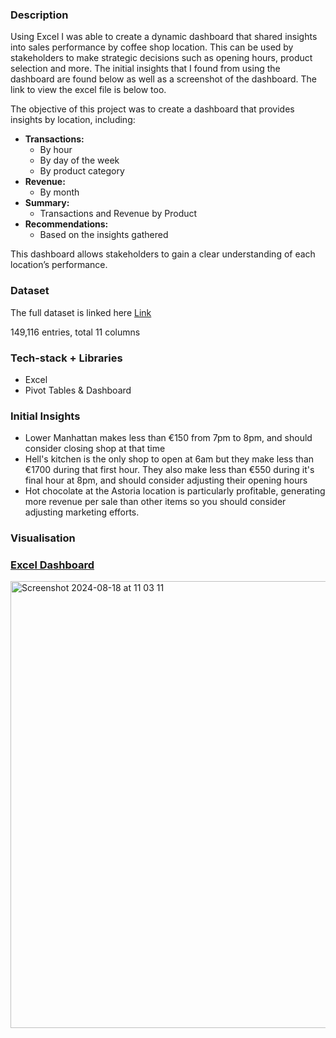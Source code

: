 ### Description

Using Excel I was able to create a dynamic dashboard that shared insights into sales performance by coffee shop location. This can be used by stakeholders to make strategic decisions such as opening hours, product selection and more. The initial insights that I found from using the dashboard are found below as well as a screenshot of the dashboard. The link to view the excel file is below too.

The objective of this project was to create a dashboard that provides insights by location, including:

- **Transactions:**
    - By hour
    - By day of the week
    - By product category
- **Revenue:**
    - By month
- **Summary:**
    - Transactions and Revenue by Product
- **Recommendations:**
    - Based on the insights gathered

This dashboard allows stakeholders to gain a clear understanding of each location’s performance.

### Dataset

The full dataset is linked here [Link](https://mavenanalytics.io/data-playground?order=date_added%2Cdesc&pageSize=10&search=coffee%20shop%20sales)

149,116 entries, total 11 columns

### Tech-stack + Libraries

- Excel
- Pivot Tables & Dashboard

### Initial Insights

- Lower Manhattan makes less than €150 from 7pm to 8pm, and should consider closing shop at that time
- Hell's kitchen is the only shop to open at 6am but they make less than €1700 during that first hour. They also make less than €550 during it's final hour at 8pm, and should consider adjusting their opening hours
- Hot chocolate at the Astoria location is particularly profitable, generating more revenue per sale than other items so you should consider adjusting marketing efforts.

### Visualisation

### [Excel Dashboard](https://ulcampus-my.sharepoint.com/:x:/g/personal/23442077_studentmail_ul_ie/EaybHn0JFkpPiUKsRvshu7EBU5pKtD0zvYhxuntCdOWkaQ?e=1Ysbzj)

<img width="715" alt="Screenshot 2024-08-18 at 11 03 11" src="https://github.com/user-attachments/assets/5b773d16-7844-492d-b6f8-efb96048dde7">
